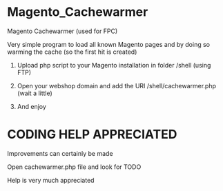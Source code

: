 Magento_Cachewarmer
===================

Magento Cachewarmer (used for FPC)

Very simple program to load all known Magento pages and by doing so warming the cache (so the first hit is created)

1. Upload php script to your Magento installation in folder /shell (using FTP)

2. Open your webshop domain and add the URI /shell/cachewarmer.php
(wait a little)

3. And enjoy


CODING HELP APPRECIATED
=======================

Improvements can certainly be made

Open cachewarmer.php file and look for TODO

Help is very much appreciated


